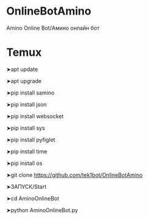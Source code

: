 # OnlineBotAmino
Amino Online Bot/Амино онлайн бот
# Temux
➤apt update

➤apt upgrade

➤pip install samino

➤pip install json

➤pip install websocket

➤pip install sys

➤pip install pyfiglet

➤pip install time

➤pip install os

➤git clone https://github.com/tek1bot/OnlineBotAmino

➤ЗАПУСК/Start

➤cd AminoOnlineBot

➤python AminoOnlineBot.py
